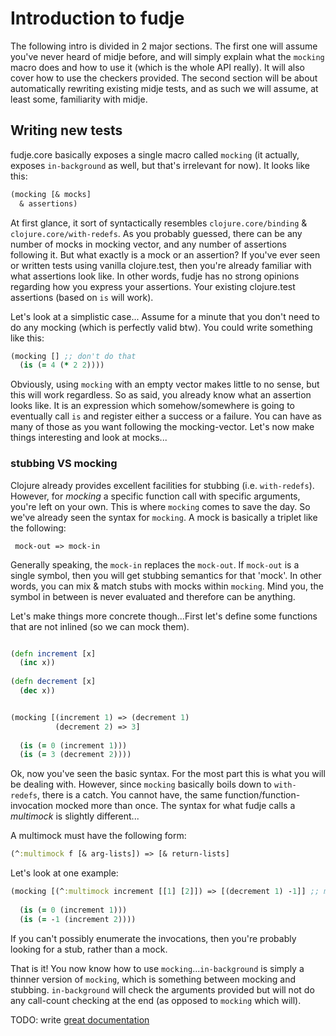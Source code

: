 # Introduction to fudje

The following intro is divided in 2 major sections. The first one will assume you've never heard of midje before, and will simply explain what the `mocking` macro does and how to use it (which is the whole API really). 
It will also cover how to use the checkers provided. The second section will be about automatically rewriting existing midje tests, and as such we will assume, at least some, familiarity with midje.


## Writing new tests

fudje.core basically exposes a single macro called `mocking` (it actually, exposes `in-background` as well, but that's irrelevant for now).
It looks like this:

```clj
(mocking [& mocks]
  & assertions)
```

At first glance, it sort of syntactically resembles `clojure.core/binding` & `clojure.core/with-redefs`. As you probably guessed, there can be any number of mocks in mocking vector, and any number of assertions following it. But what exactly is a mock or an assertion? If you've ever seen or written tests using vanilla clojure.test, then you're already familiar with what assertions look like.
In other words, fudje has no strong opinions regarding how you express your assertions. Your existing clojure.test assertions (based on `is` will work).

Let's look at a simplistic case...
Assume for a minute that you don't need to do any mocking (which is perfectly valid btw). You could write something like this:

```clj
(mocking [] ;; don't do that
  (is (= 4 (* 2 2))))
```
Obviously, using `mocking` with an empty vector makes little to no sense, but this will work regardless. So as said, you already know what an assertion looks like. It is an expression which somehow/somewhere is going to eventually call `is` and register either a success or a failure. You can have as many of those as you want following the mocking-vector. Let's now make things interesting and look at mocks...

### stubbing VS mocking

Clojure already provides excellent facilities for stubbing (i.e. `with-redefs`). However, for *mocking* a specific function call with specific arguments, you're left on your own. This is where `mocking` comes to save the day.
 So we've already seen the syntax for `mocking`. A mock is basically a triplet like the following:
 
```
 mock-out => mock-in
``` 

Generally speaking, the `mock-in` replaces the `mock-out`. If `mock-out` is a single symbol, then you will get stubbing semantics for that 'mock'. In other words, you can mix & match stubs with mocks within `mocking`. Mind you, the symbol in between is never evaluated and therefore can be anything. 

Let's make things more concrete though...First let's define some functions that are not inlined (so we can mock them).

```clj

(defn increment [x] 
  (inc x))
  
(defn decrement [x] 
  (dec x))


(mocking [(increment 1) => (decrement 1)
          (decrement 2) => 3]
          
  (is (= 0 (increment 1)))
  (is (= 3 (decrement 2))))

```


Ok, now you've seen the basic syntax. For the most part this is what you will be dealing with. However, since `mocking` basically boils down to `with-redefs`, there is a catch. You cannot have, the same function/function-invocation mocked more than once. The syntax for what fudje calls a *multimock* is slightly different... 

A multimock must have the following form:

```clj
(^:multimock f [& arg-lists]) => [& return-lists]
```

Let's look at one example:

```clj
(mocking [(^:multimock increment [[1] [2]]) => [(decrement 1) -1]] ;; must provide as many return values as arg-lists
          
  (is (= 0 (increment 1)))
  (is (= -1 (increment 2))))

```

If you can't possibly enumerate the invocations, then you're probably looking for a stub, rather than a mock.

That is it! You now know how to use `mocking`...`in-background` is simply a thinner version of `mocking`, which is something between mocking and stubbing. `in-background` will check the arguments provided but will not do any call-count checking at the end (as opposed to `mocking` which will). 



TODO: write [great documentation](http://jacobian.org/writing/what-to-write/)
